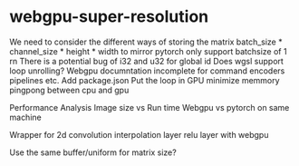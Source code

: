# webgpu-super-resolution

We need to consider the different ways of storing the matrix
batch_size * channel_size * height * width to mirror pytorch
only support batchsize of 1 rn
There is a potential bug of i32 and u32 for global id
Does wgsl support loop unrolling?
Webgpu documntation incomplete for command encoders pipelines etc.
Add package.json
Put the loop in GPU
minimize memmory pingpong between cpu and gpu

Performance Analysis
Image size vs Run time
Webgpu vs pytorch on same machine

Wrapper for 2d convolution
interpolation layer 
relu layer with webgpu

Use the same buffer/uniform for matrix size?

